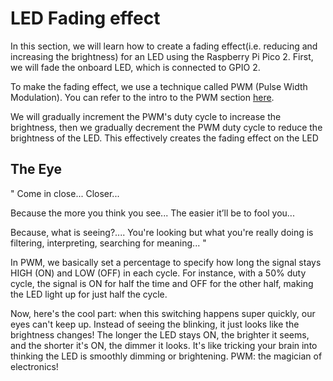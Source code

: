 # LED Fading effect

In this section, we will learn how to create a fading effect(i.e. reducing and increasing the brightness) for an LED using the Raspberry Pi Pico 2. First, we will fade the onboard LED, which is connected to GPIO 2. 

To make the fading effect, we use a technique called PWM (Pulse Width Modulation). You can refer to the intro to the PWM section [here](../core-concepts/pwm/index.md).

We will gradually increment the PWM's duty cycle to increase the brightness, then we gradually decrement the PWM duty cycle to  reduce the brightness of the LED. This effectively creates the fading effect on the LED

## The Eye
"
Come in close... Closer... 

Because the more you think you see... The easier it’ll be to fool you... 

Because, what is seeing?.... You're looking but what you're really doing is filtering, interpreting, searching for meaning...
"

In PWM, we basically set a percentage to specify how long the signal stays HIGH (ON) and LOW (OFF) in each cycle. For instance, with a 50% duty cycle, the signal is ON for half the time and OFF for the other half, making the LED light up for just half the cycle.

Now, here's the cool part: when this switching happens super quickly, our eyes can't keep up. Instead of seeing the blinking, it just looks like the brightness changes! The longer the LED stays ON, the brighter it seems, and the shorter it's ON, the dimmer it looks. It's like tricking your brain into thinking the LED is smoothly dimming or brightening. PWM: the magician of electronics!
